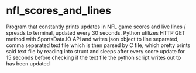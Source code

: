 # nfl_scores_and_lines
Program that constantly prints updates in NFL game scores and live lines / spreads to terminal, updated every 30 seconds. Python utilizes HTTP GET method with
SportsData.IO API and writes json object to line separated, comma separated text file which is then parsed by C file, which pretty prints said text file by reading
into struct and sleeps after every score update for 15 seconds before checking if the text file the python script writes out to has been updated
